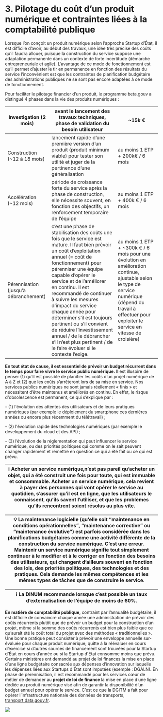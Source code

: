 # 3. Pilotage du coût d’un produit numérique et contraintes liées à la comptabilité publique

Lorsque l’on conçoit un produit numérique selon l’approche Startup d’État, il est difficile d’avoir, au début des travaux, une idée très précise des coûts qu’il faudra allouer, puisque la construction du service suppose une adaptation permanente dans un contexte de forte incertitude (démarche entrepreneuriale et agile). L’avantage de ce mode de fonctionnement est qu’il permet d’ajuster le tir en permanence en fonction des résultats du service l’inconvénient est que les contraintes de planification budgétaire des administrations publiques ne se sont pas encore adaptées à ce mode de fonctionnement.&#x20;

Pour faciliter le pilotage financier d’un produit, le programme beta.gouv a distingué 4 phases dans la vie des produits numériques :

| Investigation (2 mois)                | avant le lancement des travaux techniques, phase de validation du besoin utilisateur                                                                                                                                                                                                                                                                                                                                                                                                                                              | \~15k €                                                                                                                                                                                                        |
| ------------------------------------- | --------------------------------------------------------------------------------------------------------------------------------------------------------------------------------------------------------------------------------------------------------------------------------------------------------------------------------------------------------------------------------------------------------------------------------------------------------------------------------------------------------------------------------- | -------------------------------------------------------------------------------------------------------------------------------------------------------------------------------------------------------------- |
| Construction (\~12 à 18 mois)         | lancement rapide d’une première version d’un produit (produit minimum viable) pour tester son utilité et juger de la pertinence d’une généralisation                                                                                                                                                                                                                                                                                                                                                                              | au moins 1 ETP + 200k€ / 6 mois                                                                                                                                                                                |
| Accélération (\~12 mois)              | période de croissance forte du service après la phase de construction, elle nécessite souvent, en fonction des objectifs, un renforcement temporaire de l’équipe                                                                                                                                                                                                                                                                                                                                                                  | au moins 1 ETP + 400k € / 6 mois                                                                                                                                                                               |
| Pérennisation (jusqu’à débranchement) | c’est une phase de stabilisation des coûts une fois que le service est mature. Il faut bien prévoir un coût d’exploitation annuel (= coût de fonctionnement) pour pérenniser une équipe capable d’opérer le service et de l’améliorer en continu. Il est recommandé de continuer à suivre les mesures d’impact du service chaque année pour déterminer s’il est toujours pertinent ou s’il convient de réduire l’investissement annuel / de le débrancher s’il n’est plus pertinent / de le faire évoluer si le contexte l’exige. | au moins 1 ETP + \~300k € / 6 mois pour une évolution en amélioration continue, ajustable selon le type de service numérique (dépend du travail à effectuer pour exploiter le service en vitesse de croisière) |

**En tout état de cause, il est essentiel de prévoir un budget récurrent dans le temps pour faire vivre le service public numérique.** Il est illusoire de penser (1) qu’il est possible de planifier les coûts d’un projet numérique de A à Z et (2) que les coûts s’arrêteront lors de sa mise en service. Nos services publics numériques ne sont jamais réellement « finis » et nécessitent d’être maintenus et améliorés en continu. En effet, le risque d'obsolescence est permanent, ce qui s’explique par :&#x20;

\- (1) l'évolution des attentes des utilisateurs et de leurs pratiques numériques (par exemple le déploiement du smartphone ces dernières années ou encore plus récemment du télétravail) ;

\- (2) l'évolution rapide des technologies numériques (par exemple le développement du cloud et des API) ;

\- (3) l’évolution de la réglementation qui peut influencer le service numérique, ou des priorités politiques qui comme on le sait peuvent changer rapidement et remettre en question ce qui a été fait ou ce qui est prévu.&#x20;

| ℹ️ Acheter un service numérique,n’est pas pareil qu’acheter un objet, qui a été construit une fois pour toute, qui est immuable et consommable. Acheter un service numérique, cela revient à payer des personnes qui vont opérer le service au quotidien, s’assurer qu’il est en ligne, que les utilisateurs le connaissent, qu’ils savent l’utiliser, et que les problèmes qu’ils rencontrent soient résolus au plus vite.  |
| ---------------------------------------------------------------------------------------------------------------------------------------------------------------------------------------------------------------------------------------------------------------------------------------------------------------------------------------------------------------------------------------------------------------------------- |

| 💡 La maintenance logicielle (qu’elle soit “maintenance en conditions opérationnelles”, “maintenance corrective” ou “maintenance évolutive”) est parfois considérée dans les planifications budgétaires comme une activité différente de la construction du service numérique. C’est une erreur. Maintenir un service numérique signifie tout simplement continuer à le modifier et à le corriger en fonction des besoins des utilisateurs, qui changent d’ailleurs souvent en fonction des lois, des priorités politiques, des technologies et des pratiques. Cela demande les mêmes compétences et les mêmes types de tâches que de construire le service. |
| ------------------------------------------------------------------------------------------------------------------------------------------------------------------------------------------------------------------------------------------------------------------------------------------------------------------------------------------------------------------------------------------------------------------------------------------------------------------------------------------------------------------------------------------------------------------------------------------------------------------------------------------------------------ |

| ℹ️ La DINUM recommande lorsque c’est possible un taux d’externalisation de l’équipe de moins de 60%. |
| ---------------------------------------------------------------------------------------------------- |

**En matière de comptabilité publique,** contraint par l’annualité budgétaire, il est difficile de convaincre chaque année une administration de prévoir des coûts récurrents plutôt que de prévoir un budget pour la construction d’un projet, même si la somme des coûts récurrents est bien plus faible que ce qu’aurait été le coût total du projet avec des méthodes « traditionnelles ».  Une bonne pratique peut consister à prévoir une enveloppe annuelle sur-évaluée pour chaque produit numérique, quitte à la réévaluer en cours d’exercice si d’autres sources de financement sont trouvées pour la Startup d’État en cours d’année ou si la Startup d'État consomme moins que prévu. Certains ministères ont demandé au projet de loi finances la mise en place d’une ligne budgétaire consacrée aux dépenses d’innovation sur laquelle les dépenses liées aux Startups d'État sont imputées (exemple : DGALN). En phase de pérennisation, il est recommandé pour les services cœur de métier de demander au **projet de loi de finance** la mise en place d’une ligne dédiée au produit numérique visé afin de garantir la disponibilité d’un budget annuel pour opérer le service. C’est ce que la DGITM a fait pour opérer l’infrastructure nationale des données de transports, [transport.data.gouv.fr](https://transport.data.gouv.fr).

![](https://lh3.googleusercontent.com/\_MhKGvLZ5djUr5k3LB0IWnlrPX06IEZ0VmRyAWYwMfA\_D\_iUfKpn-K4t-IIkJ\_NUIg1yBi3IeO2\_yfvBEEU073yySAMSFPA3obTKZu9TS7cUbqy4GnoYvM15aoKkHj2\_ebClPS69)
